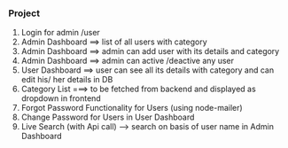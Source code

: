 ### Project
1. Login for admin /user
2. Admin Dashboard ==> list of all users with category
3. Admin Dashboard ==> admin can add user with its details and category
4. Admin Dashboard ==> admin can active /deactive any user
5. User Dashboard ==> user can see all its details with category and can edit his/ her details in DB
6. Category List ===> to be fetched from backend and displayed as dropdown in frontend 
7. Forgot Password Functionality for Users (using node-mailer)
8. Change Password for Users in User Dashboard
9. Live Search (with Api call) --> search on basis of user name in Admin Dashboard
